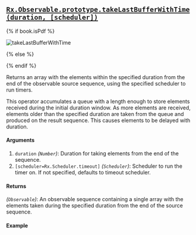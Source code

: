 ## [`Rx.Observable.prototype.takeLastBufferWithTime(duration, [scheduler])`](https://github.com/Reactive-Extensions/RxJS/blob/master/src/core/linq/observable/takelastbufferwithtime.js)

{% if book.isPdf %}

![takeLastBufferWithTime](http://reactivex.io/documentation/operators/images/takeLastBufferWithTime.png)

{% else %}



{% endif %}

Returns an array with the elements within the specified duration from the end of the observable source sequence, using the specified scheduler to run timers.

This operator accumulates a queue with a length enough to store elements received during the initial duration window. As more elements are received, elements older than the specified duration are taken from the queue and produced on the result sequence. This causes elements to be delayed with duration.  
 
#### Arguments
1. `duration` *(`Number`)*: Duration for taking elements from the end of the sequence.
2. `[scheduler=Rx.Scheduler.timeout]` *(`Scheduler`)*: Scheduler to run the timer on. If not specified, defaults to timeout scheduler.

#### Returns
*(`Observable`)*: An observable sequence containing a single array with the elements taken during the specified duration from the end of the source sequence.
 
#### Example

[](http://jsbin.com/komepa/1/embed?js,console)
